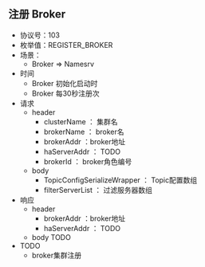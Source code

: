 ## 注册 Broker

* 协议号：103
* 枚举值：REGISTER_BROKER
* 场景：
    * Broker => Namesrv
* 时间
    * Broker 初始化启动时
    * Broker 每30秒注册次
* 请求
    * header
        * clusterName ： 集群名
        * brokerName ： broker名
        * brokerAddr ：broker地址
        * haServerAddr ： TODO
        * brokerId ： broker角色编号
    * body
        * TopicConfigSerializeWrapper ： Topic配置数组
        * filterServerList ： 过滤服务器数组
* 响应
    * header
        * brokerAddr ：broker地址
        * haServerAddr ： TODO
    * body TODO
* TODO
    * broker集群注册




 



